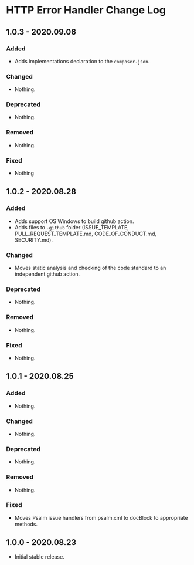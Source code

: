 # HTTP Error Handler Change Log

## 1.0.3 - 2020.09.06

### Added

- Adds implementations declaration to the `composer.json`.

### Changed

- Nothing.

### Deprecated

- Nothing.

### Removed

- Nothing.

### Fixed

- Nothing

## 1.0.2 - 2020.08.28

### Added

- Adds support OS Windows to build github action.
- Adds files to `.github` folder (ISSUE_TEMPLATE, PULL_REQUEST_TEMPLATE.md, CODE_OF_CONDUCT.md, SECURITY.md).

### Changed

- Moves static analysis and checking of the code standard to an independent github action.

### Deprecated

- Nothing.

### Removed

- Nothing.

### Fixed

- Nothing.

## 1.0.1 - 2020.08.25

### Added

- Nothing.

### Changed

- Nothing.

### Deprecated

- Nothing.

### Removed

- Nothing.

### Fixed

- Moves Psalm issue handlers from psalm.xml to docBlock to appropriate methods.

## 1.0.0 - 2020.08.23

- Initial stable release.
